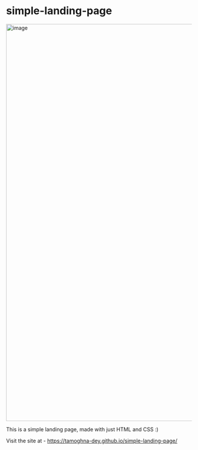 # simple-landing-page

<img width="1080" alt="image" src="https://github.com/tamoghna-dey/simple-landing-page/assets/91402167/d3552689-4406-4c25-b293-d60086346fa1">


This is a simple landing page, made with just HTML and CSS :)

Visit the site at - https://tamoghna-dey.github.io/simple-landing-page/
